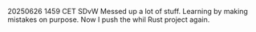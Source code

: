 20250626 1459 CET SDvW
Messed up a lot of stuff. Learning by making mistakes on purpose.
Now I push the whil Rust project again.